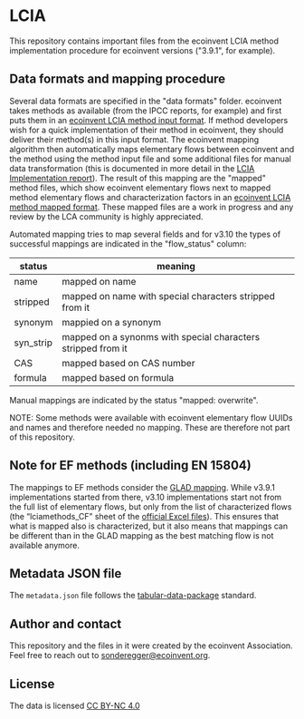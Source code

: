 # LCIA
This repository contains important files from the ecoinvent LCIA method implementation procedure for ecoinvent versions ("3.9.1", for example). 
## Data formats and mapping procedure
Several data formats are specified in the "data formats" folder. ecoinvent takes methods as available (from the IPCC reports, for example) and first puts them in an [ecoinvent LCIA method input format](data_formats/ecoinvent_lcia_method_input_format.md). If method developers wish for a quick implementation of their method in ecoinvent, they should deliver their method(s) in this input format. The ecoinvent mapping algorithm then automatically maps elementary flows between ecoinvent and the method using the method input file and some additional files for manual data transformation (this is documented in more detail in the [LCIA Implementation report](https://ecoinvent.org/wp-content/uploads/2022/12/LCIA_implementation_3.9-and-3.9.1.pdf)). The result of this mapping are the "mapped" method files, which show ecoinvent elementary flows next to mapped method elementary flows and characterization factors in an [ecoinvent LCIA method mapped format](data_formats/ecoinvent_lcia_method_mapped_format.md). These mapped files are a work in progress and any review by the LCA community is highly appreciated.

Automated mapping tries to map several fields and for v3.10 the types of successful mappings are indicated in the "flow_status" column:

|status		|meaning|
|---		|---|
|name		|mapped on name|
|stripped	|mapped on name with special characters stripped from it|
|synonym	|mappied on a synonym|
|syn_strip	|mapped on a synonms with special characters stripped from it|
|CAS		|mapped based on CAS number|
|formula	|mapped based on formula|

Manual mappings are indicated by the status "mapped: overwrite".

NOTE: Some methods were available with ecoinvent elementary flow UUIDs and names and therefore needed no mapping. These are therefore not part of this repository.

## Note for EF methods (including EN 15804)
The mappings to EF methods consider the [GLAD mapping](https://github.com/UNEP-Economy-Division/GLAD-ElementaryFlowResources/blob/master/Mapping/Output/Mapped_files/ecoinventEFv3.7-ILCD-EFv3.0.xlsx). While v3.9.1 implementations started from there, v3.10 implementations start not from the full list of elementary flows, but only from the list of characterized flows (the “lciamethods_CF” sheet of the [official Excel files](https://eplca.jrc.ec.europa.eu/permalink/EF3_1/EF-LCIAMethod_CF(EF-v3.1).xlsx)). This ensures that what is mapped also is characterized, but it also means that mappings can be different than in the GLAD mapping as the best matching flow is not available anymore.

## Metadata JSON file
The ```metadata.json``` file follows the [tabular-data-package](https://dataprotocols.org/tabular-data-package/) standard.
## Author and contact
This repository and the files in it were created by the ecoinvent Association. Feel free to reach out to sonderegger@ecoinvent.org.
## License
The data is licensed [CC BY-NC 4.0](https://creativecommons.org/licenses/by-nc/4.0/)
